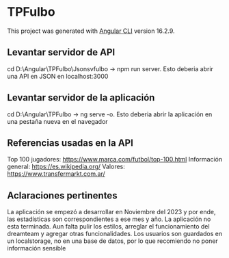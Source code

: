 # TPFulbo

This project was generated with [Angular CLI](https://github.com/angular/angular-cli) version 16.2.9.


## Levantar servidor de API

cd D:\Angular\TPFulbo\Jsonsvfulbo -> npm run server. Esto deberia abrir una API en JSON en localhost:3000

## Levantar servidor de la aplicación

cd D:\Angular\TPFulbo -> ng serve -o. Esto deberia abrir la aplicación en una pestaña nueva en el navegador

## Referencias usadas en la API

Top 100 jugadores: https://www.marca.com/futbol/top-100.html
Información general: https://es.wikipedia.org/
Valores: https://www.transfermarkt.com.ar/

## Aclaraciones pertinentes

La aplicación se empezó a desarrollar en Noviembre del 2023 y por ende, las estadísticas son correspondientes a ese mes y año.
La aplicación no esta terminada. Aun falta pulir los estilos, arreglar el funcionamiento del dreamteam y agregar otras funcionalidades.
Los usuarios son guardados en un localstorage, no en una base de datos, por lo que recomiendo no poner información sensible
